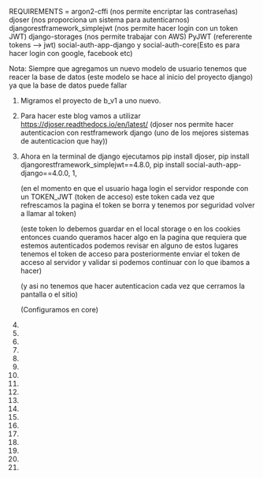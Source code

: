 REQUIREMENTS = 
argon2-cffi (nos permite encriptar las contraseñas)
djoser (nos proporciona un sistema para autenticarnos)
djangorestframework_simplejwt (nos permite hacer login con un token JWT)
django-storages (nos permite trabajar con AWS)
PyJWT (refererente tokens --> jwt)
social-auth-app-django y social-auth-core(Esto es para hacer login con google, facebook etc)


Nota: Siempre que agregamos un nuevo modelo de usuario tenemos que reacer la base de datos (este modelo se hace al inicio del proyecto 
	django) ya que la base de datos puede fallar

1. Migramos el proyecto de b_v1 a uno nuevo.
2. Para hacer este blog vamos a utilizar https://djoser.readthedocs.io/en/latest/ (djoser nos permite hacer autenticacion
	con restframework django (uno de los mejores sistemas de autenticacion que hay))
3. Ahora en la terminal de django ejecutamos pip install djoser, pip install djangorestframework_simplejwt==4.8.0, 
	pip install social-auth-app-django==4.0.0, 1, 
	
	(en el momento en que el usuario haga login el servidor responde con un TOKEN_JWT (token de acceso)
	este token cada vez que refrescamos la pagina el token se borra y tenemos por seguridad volver a llamar al token)

	(este token lo debemos guardar en el local storage o en los cookies
	entonces cuando queramos hacer algo en la pagina que requiera que estemos autenticados podemos revisar en alguno de estos
	lugares tenemos el token de acceso para posteriormente enviar el token de acceso al servidor y validar si podemos
	continuar con lo que ibamos a hacer)

	(y asi no tenemos que hacer autenticacion cada vez que cerramos la pantalla o el sitio)

	(Configuramos en core)

4. 
5. 
6. 
7. 
8. 
9. 
10. 
11. 
12. 
13. 
14. 
15. 
16. 
17. 
18. 
19. 
20. 
21. 
